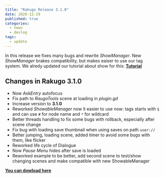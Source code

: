 ```yaml
---
title: "Rakugo Release 3.1.0"
date: 2020-12-29
published: true
categories:
  - news
  - devlog
tags:
  - update
---
```


In this release we fixes many bugs and rewrite _ShowManager_.
New _ShowManager_ brakes compatibility, but makes eaiser to use our tag system.
We alredy updated our tutorial about show for this:
[**Tutorial**](https://rakugodocs.readthedocs.iotutorials/basic/tut05.html)

## Changes in Rakugo 3.1.0

- Now _AskEntry_ autofocus
- Fix path to _RaugoTools_ scene at loading in _plugin.gd_
- Increase version to **3.1.0**
- Reworked _ShowableManager_ now it easier to use now: tags starts with `$` and can use `#` for node name and `*` for wildcard
- Better threads handling to fix some bugs with rollback, especially after scene change
- Fix bug with loading save thumbnail when using saves on path `user://`
- Better jumping, loading scene, added timer to avoid some bugs with them, like flicker
- Reworked life cycle of Dialogue
- Now _Pause Menu_ hides after save is loaded
- Reworked example to be better, add second scene to test/show changing scenes and make compatible with new ShowableManager

[**You can dowload here**](/download)
